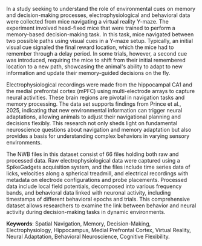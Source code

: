 In a study seeking to understand the role of environmental cues on memory and decision-making processes, electrophysiological and behavioral data were collected from mice navigating a virtual reality Y-maze. The experiment involved head-fixed mice that were trained to perform a memory-based decision-making task. In this task, mice navigated between two possible paths using visual cues in a Y-maze setup. Typically, an initial visual cue signaled the final reward location, which the mice had to remember through a delay period. In some trials, however, a second cue was introduced, requiring the mice to shift from their initial remembered location to a new path, showcasing the animal's ability to adapt to new information and update their memory-guided decisions on the fly.

Electrophysiological recordings were made from the hippocampal CA1 and the medial prefrontal cortex (mPFC) using multi-electrode arrays to capture neural activities. These brain regions are pivotal in navigation tasks and memory processing. The data set supports findings from Prince et al., 2025, indicating that new environmental information can trigger neural adaptations, allowing animals to adjust their navigational planning and decisions flexibly. This research not only sheds light on fundamental neuroscience questions about navigation and memory adaptation but also provides a basis for understanding complex behaviors in varying sensory environments.

The NWB files in this dataset consist of 66 files holding both raw and processed data. Raw electrophysiological data were captured using a SpikeGadgets acquisition system, and the files include time series data of licks, velocities along a spherical treadmill, and electrical recordings with metadata on electrode configurations and probe placements. Processed data include local field potentials, decomposed into various frequency bands, and behavioral data linked with neuronal activity, including timestamps of different behavioral epochs and trials. This comprehensive dataset allows researchers to examine the link between behavior and neural activity during decision-making tasks in dynamic environments.

**Keywords**: Spatial Navigation, Memory, Decision-Making, Electrophysiology, Hippocampus, Medial Prefrontal Cortex, Virtual Reality, Neural Adaptation, Behavioral Neuroscience, Cognitive Flexibility.